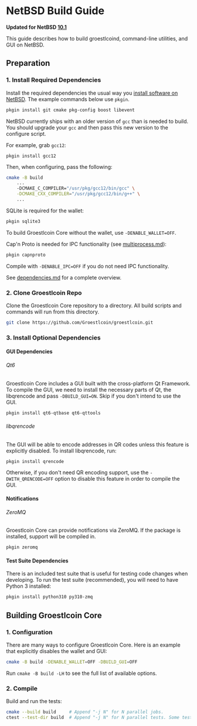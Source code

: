 # NetBSD Build Guide

**Updated for NetBSD [10.1](https://netbsd.org/releases/formal-10/NetBSD-10.1.html)**

This guide describes how to build groestlcoind, command-line utilities, and GUI on NetBSD.

## Preparation

### 1. Install Required Dependencies

Install the required dependencies the usual way you [install software on NetBSD](https://www.netbsd.org/docs/guide/en/chap-boot.html#chap-boot-pkgsrc).
The example commands below use `pkgin`.

```bash
pkgin install git cmake pkg-config boost libevent
```

NetBSD currently ships with an older version of `gcc` than is needed to build. You should upgrade your `gcc` and then pass this new version to the configure script.

For example, grab `gcc12`:
```
pkgin install gcc12
```

Then, when configuring, pass the following:
```bash
cmake -B build
    ...
    -DCMAKE_C_COMPILER="/usr/pkg/gcc12/bin/gcc" \
    -DCMAKE_CXX_COMPILER="/usr/pkg/gcc12/bin/g++" \
    ...
```

SQLite is required for the wallet:

```bash
pkgin sqlite3
```

To build Groestlcoin Core without the wallet, use `-DENABLE_WALLET=OFF`.

Cap'n Proto is needed for IPC functionality (see [multiprocess.md](multiprocess.md)):

```bash
pkgin capnproto
```

Compile with `-DENABLE_IPC=OFF` if you do not need IPC functionality.

See [dependencies.md](dependencies.md) for a complete overview.

### 2. Clone Groestlcoin Repo

Clone the Groestlcoin Core repository to a directory. All build scripts and commands will run from this directory.

```bash
git clone https://github.com/Groestlcoin/groestlcoin.git
```

### 3. Install Optional Dependencies

#### GUI Dependencies
###### Qt6

Groestlcoin Core includes a GUI built with the cross-platform Qt Framework. To compile the GUI, we need to install
the necessary parts of Qt, the libqrencode and pass `-DBUILD_GUI=ON`. Skip if you don't intend to use the GUI.

```bash
pkgin install qt6-qtbase qt6-qttools
```

###### libqrencode

The GUI will be able to encode addresses in QR codes unless this feature is explicitly disabled. To install libqrencode, run:

```bash
pkgin install qrencode
```

Otherwise, if you don't need QR encoding support, use the `-DWITH_QRENCODE=OFF` option to disable this feature in order to compile the GUI.

#### Notifications
###### ZeroMQ

Groestlcoin Core can provide notifications via ZeroMQ. If the package is installed, support will be compiled in.
```bash
pkgin zeromq
```

#### Test Suite Dependencies

There is an included test suite that is useful for testing code changes when developing.
To run the test suite (recommended), you will need to have Python 3 installed:

```bash
pkgin install python310 py310-zmq
```

## Building Groestlcoin Core

### 1. Configuration

There are many ways to configure Groestlcoin Core. Here is an example that
explicitly disables the wallet and GUI:

```bash
cmake -B build -DENABLE_WALLET=OFF -DBUILD_GUI=OFF
```

Run `cmake -B build -LH` to see the full list of available options.

### 2. Compile

Build and run the tests:

```bash
cmake --build build     # Append "-j N" for N parallel jobs.
ctest --test-dir build  # Append "-j N" for N parallel tests. Some tests are disabled if Python 3 is not available.
```
